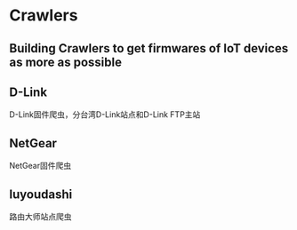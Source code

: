 # Crawlers

## Building Crawlers to get firmwares of IoT devices as more as possible



## D-Link

D-Link固件爬虫，分台湾D-Link站点和D-Link FTP主站



## NetGear

NetGear固件爬虫



## luyoudashi

路由大师站点爬虫